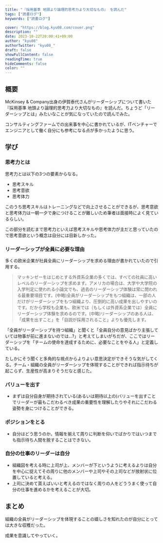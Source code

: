 ```yaml
---
title: "『採用基準 地頭より論理的思考力より大切なもの』 を読んだ"
tags: ["読書ログ"]
keywords: ["読書ログ"]

cover: "https://blog.kyu08.com/cover.png"
description: ""
date: 2023-10-22T20:00:41+09:00
author: "kyu08"
authorTwitter: "kyu08_"
draft: false
showFullContent: false
readingTime: true
hideComments: false
color: ""
---
```


## 概要
McKinsey & Company出身の伊賀泰代さんがリーダーシップについて書いた『採用基準 地頭より論理的思考力より大切なもの』を読んだ。ちょうど「リーダーシップとは」みたいなことが気になっていたので読んでみた。

コンサルティングファームでの出来事を中心に書かれているが、ITベンチャーでエンジニアとして働く自分にも参考になる点が多かったように思う。

## 学び
### 思考力とは
思考力とは以下の3つの要素からなる。

- 思考スキル
- 思考意欲
- 思考体力

このうち思考スキルはトレーニングなどで向上させることができるが、思考意欲と思考体力は一朝一夕で身につけることが難しいため筆者は面接時によく見ているらしい。

この部分を読むまで思考力といえば思考スキルや思考体力が主だと思っていたので思考意欲という概念は自分には目新しかった。

### リーダーシップが全員に必要な理由
多くの欧米企業が社員全員にリーダーシップを求める理由が書かれていたので引用する。

> マッキンゼーをはじめとする外資系企業の多くでは、すべての社員に高いレベルのリーダーシップを求めます。アメリカの場合は、大学や大学院の入学判定に使われる小論文でも、過去のリーダーシップ体験は常に問われる最重要項目です。(中略)全員がリーダーシップをもつ組織は、一部の人だけがリーダーシップをもつ組織より、圧倒的に高い成果を出しやすいのです。だから学校も企業も、欧米では（もしくは外資系企業では）全員にリーダーシップ体験を求めるのです。(中略)リーダーシップのある人は、「成果を出すこと」を「自説が採用されること」よりも優先します。

「全員がリーダーシップを持つ組織」と聞くと「全員自分の意見ばかり主張していては物事が前に進まないのでは...?」と考えてしまいがちだが、ここではリーダーシップを「チームの使命を達成するために、必要なことをやる人」と定義している。

たしかにそう聞くと多角的な視点からよりよい意思決定ができそうな気がしてくる。チーム・組織の全員がリーダーシップを体現することができれば指示待ちが起こらず、生産性が高まりそうだなと感じた。

### バリューを出す
- まずは自分自身が期待されている(あるいは期待以上の)バリューを出すことでリーダーが最もこだわるべき成果の重要性を理解したりやそれにこだわる姿勢を身につけることができる。

### ポジションをとる
- 自分はどう思うのか。情報を揃えて周りに判断を仰いでばかりではいつまでも指示待ち人間を脱することはできない。

### 自分の仕事のリーダーは自分
- 組織図を考える時に上司が上、メンバーが下というように考えるよりは自分を中心に捉えてその周りに他のメンバーや上司やその上司などが放射状に位置していると考える。
- 上司に決めて貰えばいいと考えるのではなく周りの人をどううまく使って自分の仕事を進めるかを考えることが大切。

## まとめ
組織の全員がリーダーシップを体現することの嬉しさを知れたのが自分にとっては大きな収穫だった。

成果を意識してやっていく。
